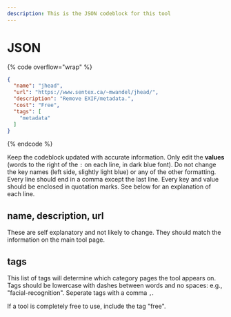 ```yaml
---
description: This is the JSON codeblock for this tool
---
```


# JSON

{% code overflow="wrap" %}
```json
{
  "name": "jhead",
  "url": "https://www.sentex.ca/~mwandel/jhead/",
  "description": "Remove EXIF/metadata.",
  "cost": "Free",
  "tags": [
    "metadata"
  ]
}
```
{% endcode %}

Keep the codeblock updated with accurate information. Only edit the **values** (words to the right of the `:` on each line, in dark blue font). Do not change the key names (left side, slightly light blue) or any of the other formatting. Every line should end in a comma except the last line. Every key and value should be enclosed in quotation marks. See below for an explanation of each line.&#x20;

## name, description, url

These are self explanatory and not likely to change. They should match the information on the main tool page.

## tags

This list of tags will determine which category pages the tool appears on. Tags should be lowercase with dashes between words and no spaces: e.g., "facial-recognition". Seperate tags with a comma `,`.

If a tool is completely free to use, include the tag "free".


